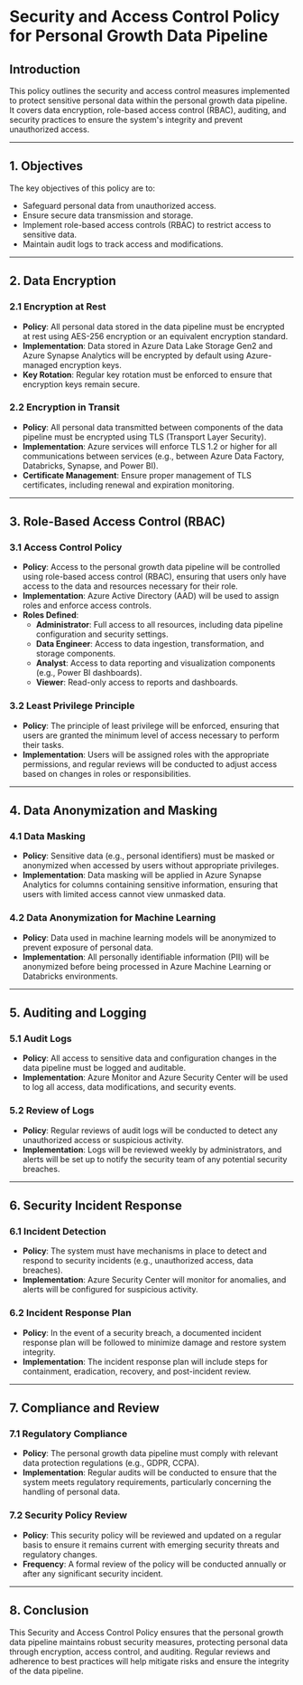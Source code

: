 # **Security and Access Control Policy for Personal Growth Data Pipeline**

## **Introduction**
This policy outlines the security and access control measures implemented to protect sensitive personal data within the personal growth data pipeline. It covers data encryption, role-based access control (RBAC), auditing, and security practices to ensure the system's integrity and prevent unauthorized access.

---

## **1. Objectives**
The key objectives of this policy are to:
- Safeguard personal data from unauthorized access.
- Ensure secure data transmission and storage.
- Implement role-based access controls (RBAC) to restrict access to sensitive data.
- Maintain audit logs to track access and modifications.

---

## **2. Data Encryption**

### **2.1 Encryption at Rest**
- **Policy**: All personal data stored in the data pipeline must be encrypted at rest using AES-256 encryption or an equivalent encryption standard.
- **Implementation**: Data stored in Azure Data Lake Storage Gen2 and Azure Synapse Analytics will be encrypted by default using Azure-managed encryption keys.
- **Key Rotation**: Regular key rotation must be enforced to ensure that encryption keys remain secure.

### **2.2 Encryption in Transit**
- **Policy**: All personal data transmitted between components of the data pipeline must be encrypted using TLS (Transport Layer Security).
- **Implementation**: Azure services will enforce TLS 1.2 or higher for all communications between services (e.g., between Azure Data Factory, Databricks, Synapse, and Power BI).
- **Certificate Management**: Ensure proper management of TLS certificates, including renewal and expiration monitoring.

---

## **3. Role-Based Access Control (RBAC)**

### **3.1 Access Control Policy**
- **Policy**: Access to the personal growth data pipeline will be controlled using role-based access control (RBAC), ensuring that users only have access to the data and resources necessary for their role.
- **Implementation**: Azure Active Directory (AAD) will be used to assign roles and enforce access controls.
- **Roles Defined**:
    - **Administrator**: Full access to all resources, including data pipeline configuration and security settings.
    - **Data Engineer**: Access to data ingestion, transformation, and storage components.
    - **Analyst**: Access to data reporting and visualization components (e.g., Power BI dashboards).
    - **Viewer**: Read-only access to reports and dashboards.

### **3.2 Least Privilege Principle**
- **Policy**: The principle of least privilege will be enforced, ensuring that users are granted the minimum level of access necessary to perform their tasks.
- **Implementation**: Users will be assigned roles with the appropriate permissions, and regular reviews will be conducted to adjust access based on changes in roles or responsibilities.

---

## **4. Data Anonymization and Masking**

### **4.1 Data Masking**
- **Policy**: Sensitive data (e.g., personal identifiers) must be masked or anonymized when accessed by users without appropriate privileges.
- **Implementation**: Data masking will be applied in Azure Synapse Analytics for columns containing sensitive information, ensuring that users with limited access cannot view unmasked data.

### **4.2 Data Anonymization for Machine Learning**
- **Policy**: Data used in machine learning models will be anonymized to prevent exposure of personal data.
- **Implementation**: All personally identifiable information (PII) will be anonymized before being processed in Azure Machine Learning or Databricks environments.

---

## **5. Auditing and Logging**

### **5.1 Audit Logs**
- **Policy**: All access to sensitive data and configuration changes in the data pipeline must be logged and auditable.
- **Implementation**: Azure Monitor and Azure Security Center will be used to log all access, data modifications, and security events.

### **5.2 Review of Logs**
- **Policy**: Regular reviews of audit logs will be conducted to detect any unauthorized access or suspicious activity.
- **Implementation**: Logs will be reviewed weekly by administrators, and alerts will be set up to notify the security team of any potential security breaches.

---

## **6. Security Incident Response**

### **6.1 Incident Detection**
- **Policy**: The system must have mechanisms in place to detect and respond to security incidents (e.g., unauthorized access, data breaches).
- **Implementation**: Azure Security Center will monitor for anomalies, and alerts will be configured for suspicious activity.

### **6.2 Incident Response Plan**
- **Policy**: In the event of a security breach, a documented incident response plan will be followed to minimize damage and restore system integrity.
- **Implementation**: The incident response plan will include steps for containment, eradication, recovery, and post-incident review.

---

## **7. Compliance and Review**

### **7.1 Regulatory Compliance**
- **Policy**: The personal growth data pipeline must comply with relevant data protection regulations (e.g., GDPR, CCPA).
- **Implementation**: Regular audits will be conducted to ensure that the system meets regulatory requirements, particularly concerning the handling of personal data.

### **7.2 Security Policy Review**
- **Policy**: This security policy will be reviewed and updated on a regular basis to ensure it remains current with emerging security threats and regulatory changes.
- **Frequency**: A formal review of the policy will be conducted annually or after any significant security incident.

---

## **8. Conclusion**
This Security and Access Control Policy ensures that the personal growth data pipeline maintains robust security measures, protecting personal data through encryption, access control, and auditing. Regular reviews and adherence to best practices will help mitigate risks and ensure the integrity of the data pipeline.


